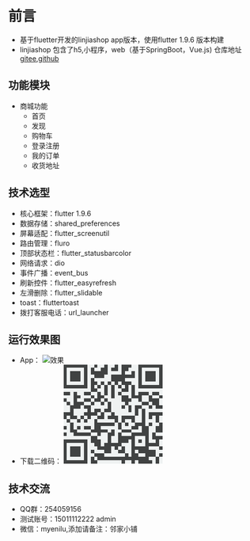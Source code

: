  # 前言
- 基于fluetter开发的linjiashop app版本，使用flutter 1.9.6 版本构建
- linjiashop 包含了h5,小程序，web（基于SpringBoot，Vue.js) 仓库地址[gitee](https://gitee.com/microapp/linjiashop),[github](https://github.com/microapp-store/linjiashop)
## 功能模块

- 商城功能
    - 首页
    - 发现
    - 购物车
    - 登录注册
    - 我的订单
    - 收货地址

## 技术选型
- 核心框架：flutter 1.9.6
- 数据存储：shared_preferences
- 屏幕适配：flutter_screenutil
- 路由管理：fluro
- 顶部状态栏：flutter_statusbarcolor
- 网络请求：dio
- 事件广播：event_bus
- 刷新控件：flutter_easyrefresh
- 左滑删除：flutter_slidable
- toast：fluttertoast
- 拨打客服电话：url_launcher
## 运行效果图
- App：
![效果](doc/mobile.gif)
- 下载二维码：
![二维码](doc/code.png)
## 技术交流
- QQ群：254059156
- 测试账号：15011112222 admin
- 微信：myenilu,添加请备注：邻家小铺